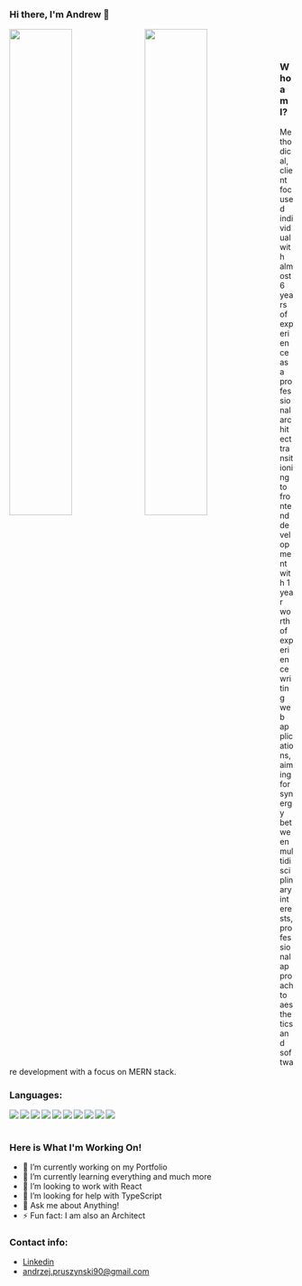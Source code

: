 ### Hi there, I'm Andrew :vulcan_salute:

<img align="left" width="47%" src="https://github-readme-stats.vercel.app/api?username=pruszynskia&show_icons=true&theme=radical" />
<img align="left" width="47%" src="https://github-readme-stats.vercel.app/api/top-langs/?username=pruszynskia&layout=compact" />

<br />
<br />

### Who am I?

Methodical, client focused individual with almost 6 years of experience as a professional architect transitioning to frontend development with 1 year worth of experience writing web applications, aiming for synergy between multidisciplinary interests, professional approach to aesthetics and software development with a focus on MERN stack.

### Languages:

<img align="left" src="https://img.shields.io/badge/react-%2320232a.svg?style=for-the-badge&logo=react&logoColor=%2361DAFB" />
<img align="left" src="https://img.shields.io/badge/javascript-%23323330.svg?style=for-the-badge&logo=javascript&logoColor=%23F7DF1E" />
<img align="left" src="https://img.shields.io/badge/typescript-%23007ACC.svg?style=for-the-badge&logo=typescript&logoColor=white" />
<img align="left" src="https://img.shields.io/badge/html5-%23E34F26.svg?style=for-the-badge&logo=html5&logoColor=white" />
<img align="left" src="https://img.shields.io/badge/css3-%231572B6.svg?style=for-the-badge&logo=css3&logoColor=white" />
<img align="left" src="https://img.shields.io/badge/Next-black?style=for-the-badge&logo=next.js&logoColor=white" />
<img align="left" src="https://img.shields.io/badge/node.js-6DA55F?style=for-the-badge&logo=node.js&logoColor=white" />
<img align="left" src="https://img.shields.io/badge/redux-%23593d88.svg?style=for-the-badge&logo=redux&logoColor=white" />
<img align="left" src="https://img.shields.io/badge/github-%23121011.svg?style=for-the-badge&logo=github&logoColor=white" />
<img align="left" src="https://img.shields.io/badge/-jest-%23C21325?style=for-the-badge&logo=jest&logoColor=white" />

<br />
<br />

### Here is What I'm Working On!

- 🔭 I’m currently working on my Portfolio
- 🌱 I’m currently learning everything and much more
- 👯 I’m looking to work with React
- 🤔 I’m looking for help with TypeScript
- 💬 Ask me about Anything!
- ⚡ Fun fact: I am also an Architect

### Contact info:

- [Linkedin](https://www.linkedin.com/in/andrzej-pruszy%C5%84ski/)
- andrzej.pruszynski90@gmail.com





